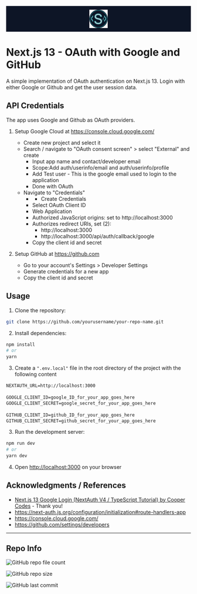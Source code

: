 



<div style="background-color: #0D1526; display: flex; justify-content: center; align-items: center; padding: 10px; margin-bottom: 10px">
  <img src="./public/cs-logo-003.png" width="50" alt="logo">
</div>

# Next.js 13 - OAuth with Google and GitHub
A simple implementation of OAuth authentication on Next.js 13. 
Login with either Google or Github and get the user session data.

## API Credentials
The app uses Google and Github as OAuth providers.
1. Setup Google Cloud at https://console.cloud.google.com/
   * Create new project and select it
    * Search / navigate to "OAuth consent screen" > select "External" and create
      * Input app name and contact/developer email
      * Scope:Add auth/userinfo/email and auth/userinfo/profile
      * Add Test user - This is the google email used to login to the application
      * Done with OAuth
    * Navigate to "Credentials"
      * + Create Credentials
      * Select OAuth Client ID 
      * Web Application
      * Authorized JavaScript origins: set to http://localhost:3000
      * Authorizes redirect URIs, set (2):
        * http://localhost:3000
        * http://localhost:3000/api/auth/callback/google
      * Copy the client id and secret

2. Setup GitHub at https://github.com
   * Go to your account's Settings > Developer Settings
   * Generate credentials for a new app
   * Copy the client id and secret


## Usage
1. Clone the repository:
```bash
git clone https://github.com/yourusername/your-repo-name.git
```
2. Install dependencies:

```bash
npm install
# or
yarn
```

3. Create a `".env.local"` file in the root directory of the project with the following content
```
NEXTAUTH_URL=http://localhost:3000

GOOGLE_CLIENT_ID=google_ID_for_your_app_goes_here
GOOGLE_CLIENT_SECRET=google_secret_for_your_app_goes_here

GITHUB_CLIENT_ID=github_ID_for_your_app_goes_here
GITHUB_CLIENT_SECRET=github_secret_for_your_app_goes_here
```

3. Run the development server:

```bash
npm run dev
# or
yarn dev
```

4. Open [http://localhost:3000](http://localhost:3000) on your browser


## Acknowledgments / References
  * [Next.js 13 Google Login (NextAuth V4 / TypeScript Tutorial) by Cooper Codes](https://www.youtube.com/watch?v=6lCXM11Tgyg) - Thank you!
  * https://next-auth.js.org/configuration/initialization#route-handlers-app
  * https://console.cloud.google.com/
  * https://github.com/settings/developers

***
## Repo Info
![GitHub repo file count](https://img.shields.io/github/directory-file-count/code-serg/oauth-next)

![GitHub repo size](https://img.shields.io/github/repo-size/code-serg/oauth-next)

![GitHub last commit](https://img.shields.io/github/last-commit/code-serg/oauth-next)
